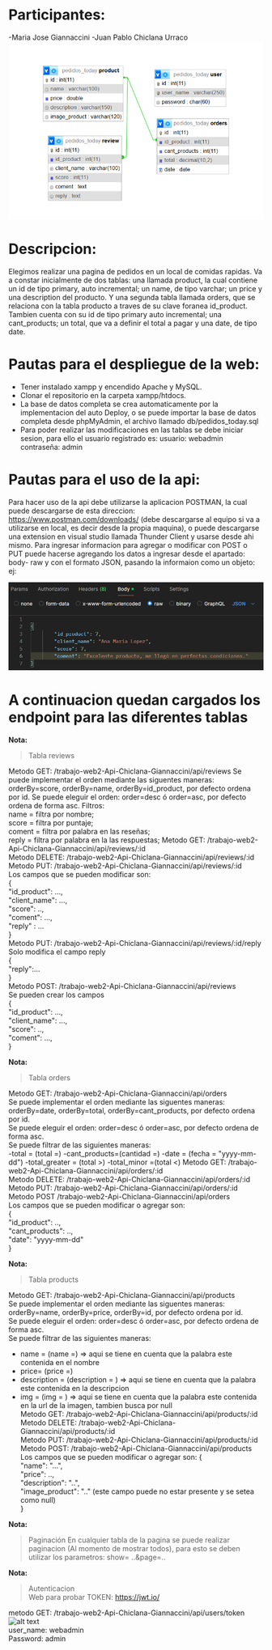 # **Participantes:**
-Maria Jose Giannaccini
-Juan Pablo Chiclana Urraco
![DIAGRAMA](imagen_tablas.png)  

# Descripcion:
Elegimos realizar una pagina de pedidos en un local de comidas rapidas. Va a constar inicialmente de dos tablas: una llamada product, la cual contiene un id de tipo primary, auto incremental; un name, de tipo varchar; un price y una description del producto.
Y una segunda tabla llamada orders, que se relaciona con la tabla producto a traves de su clave foranea id_product. Tambien cuenta con su id de tipo primary auto incremental; una cant_products; un total, que va a definir el total a pagar y una date, de tipo date. 

# Pautas para el despliegue de la web:
- Tener instalado xampp y encendido Apache y MySQL.
- Clonar el repositorio en la carpeta xampp/htdocs.
- La base de datos completa se crea automaticamente por la implementacion del auto Deploy, o se puede importar la base de datos completa desde phpMyAdmin, el archivo llamado db/pedidos_today.sql 
- Para poder realizar las modificaciones en las tablas se debe iniciar sesion, para ello el usuario registrado es:
usuario: webadmin
contraseña: admin
# Pautas para el uso de la api: 
Para hacer uso de la api debe utilizarse la aplicacion POSTMAN, la cual puede descargarse de esta direccion: https://www.postman.com/downloads/ (debe descargarse al equipo si va a utilizarse en local, es decir desde la propia maquina),
o puede descargarse una extension en visual studio llamada Thunder Client y usarse desde ahi mismo.
Para ingresar informacion para agregar o modificar con POST o PUT puede hacerse agregando los datos a ingresar desde el apartado: body- raw y con el formato JSON, pasando la informaion como un objeto:  ej:

![alt text](image-1.png)  
# A continuacion quedan cargados los endpoint para las diferentes tablas
**Nota:** 
>Tabla reviews

Metodo GET: /trabajo-web2-Api-Chiclana-Giannaccini/api/reviews 
Se puede implementar el orden mediante las siguentes maneras: orderBy=score, orderBy=name, orderBy=id_product, por defecto ordena por id.
Se puede eleguir el orden: order=desc ó order=asc, por defecto ordena de forma asc.
Filtros:   
         name = filtra por nombre;  
         score = filtra por puntaje;  
         coment = filtra por palabra en las reseñas;  
         reply = filtra por palabra en la las respuestas;
Metodo GET: /trabajo-web2-Api-Chiclana-Giannaccini/api/reviews/:id  
Metodo DELETE: /trabajo-web2-Api-Chiclana-Giannaccini/api/reviews/:id  
Metodo PUT: /trabajo-web2-Api-Chiclana-Giannaccini/api/reviews/:id  
Los campos que se pueden modificar son:  
    {  
        "id_product": ...,       
        "client_name": ...,  
        "score": ..,  
        "coment": ...,  
        "reply" : ...  
    }  
Metodo PUT: /trabajo-web2-Api-Chiclana-Giannaccini/api/reviews/:id/reply  
Solo modifica el campo reply   
    {  
        "reply":...  
    }  
Metodo POST: /trabajo-web2-Api-Chiclana-Giannaccini/api/reviews   
Se pueden crear los campos  
    {  
        "id_product": ...,  
        "client_name": ...,  
        "score": ..,  
        "coment": ...,  
    }  
  
**Nota:**   
>Tabla orders  
  
Metodo GET: /trabajo-web2-Api-Chiclana-Giannaccini/api/orders  
Se puede implementar el orden mediante las siguentes maneras: orderBy=date, orderBy=total,  orderBy=cant_products, por defecto ordena por id.  
Se puede eleguir el orden: order=desc ó order=asc, por defecto ordena de forma asc.  
Se puede filtrar de las siguientes maneras:   
-total = (total =)
-cant_products=(cantidad =)
-date = (fecha = "yyyy-mm-dd")
-total_greater = (total >) 
-total_minor =(total <)
Metodo GET: /trabajo-web2-Api-Chiclana-Giannaccini/api/orders/:id  
Metodo DELETE: /trabajo-web2-Api-Chiclana-Giannaccini/api/orders/:id  
Metodo PUT: /trabajo-web2-Api-Chiclana-Giannaccini/api/orders/:id  
Metodo POST /trabajo-web2-Api-Chiclana-Giannaccini/api/orders  
Los campos que se pueden modificar o agregar son:  
    {  
        "id_product": ..,  
        "cant_products": ..,  
        "date": "yyyy-mm-dd"  
    }  
  
**Nota:**   
>Tabla products    
    
Metodo GET: /trabajo-web2-Api-Chiclana-Giannaccini/api/products  
Se puede implementar el orden mediante las siguentes maneras: orderBy=name, orderBy=price, orderBy=id, por defecto ordena por id.  
Se puede eleguir el orden: order=desc ó order=asc, por defecto ordena de forma asc.    
Se puede filtrar de las siguientes maneras:   
- name = (name =)   =>  aqui se tiene en cuenta que la palabra este contenida en el nombre  
- price= (price =)  
- description = (description = ) => aqui se tiene en cuenta que la palabra este contenida en la descripcion  
- img = (img = )  => aqui se tiene en cuenta que la palabra este contenida en la url de la imagen, tambien busca por null    
Metodo GET: /trabajo-web2-Api-Chiclana-Giannaccini/api/products/:id  
Metodo DELETE: /trabajo-web2-Api-Chiclana-Giannaccini/api/products/:id  
Metodo PUT: /trabajo-web2-Api-Chiclana-Giannaccini/api/products/:id  
Metodo POST: /trabajo-web2-Api-Chiclana-Giannaccini/api/products  
Los campos que se pueden modificar o agregar son: 
 {  
        "name": "...",  
        "price": ..,  
        "description": "..",  
        "image_product": ".."   (este campo puede no estar presente y se setea como null)  
}  

**Nota:**   
>Paginación 
En cualquier tabla de la pagina se puede realizar paginacion (Al momento de mostrar todos), para esto se deben utilizar los parametros:
show= ..&page=..

**Nota:**   
>Autenticacion  
Web para probar TOKEN:
https://jwt.io/
  
metodo GET: /trabajo-web2-Api-Chiclana-Giannaccini/api/users/token  
  ![alt text](image-2.png)  
user_name: webadmin   
Password: admin  
